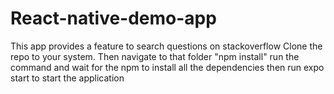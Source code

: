 # React-native-demo-app
This app provides a feature to search questions on stackoverflow
Clone the repo to your system.
Then navigate to that folder
"npm install" run the command and wait for the npm to install all the dependencies
then run expo start to start the application
